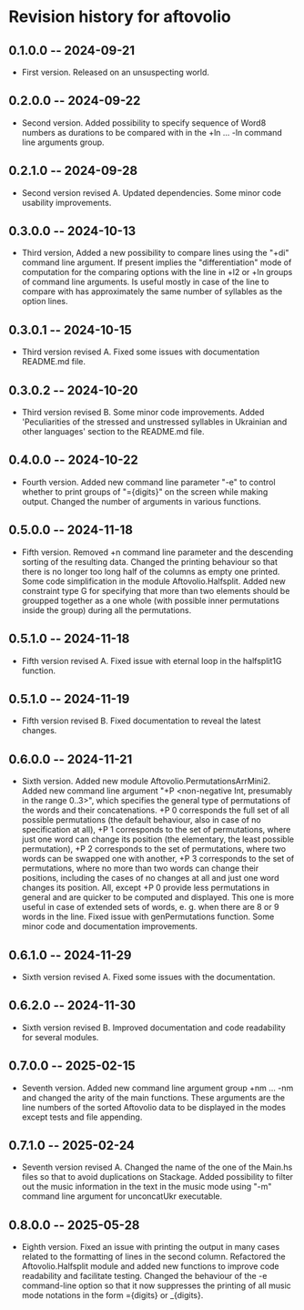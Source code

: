 # Revision history for aftovolio

## 0.1.0.0 -- 2024-09-21

* First version. Released on an unsuspecting world.

##  0.2.0.0 -- 2024-09-22

* Second version. Added possibility to specify sequence of Word8 numbers as durations to  be compared with in the +ln ... -ln command line arguments group.

##  0.2.1.0 -- 2024-09-28

* Second version revised A. Updated dependencies. Some minor code usability improvements.
 
##  0.3.0.0 -- 2024-10-13

* Third version, Added a new possibility to compare lines using the "+di" command line argument. If present implies the "differentiation" mode of computation for the comparing options with the line in +l2 or +ln groups of command line arguments. Is useful mostly in case of the line to compare with has approximately the same number of syllables as the option lines.

##  0.3.0.1 -- 2024-10-15

* Third version revised A. Fixed some issues with documentation README.md file.

## 0.3.0.2 -- 2024-10-20

* Third version revised B. Some minor code improvements. Added 'Peculiarities of the stressed and unstressed syllables in Ukrainian and other languages' section to the README.md file.

## 0.4.0.0 -- 2024-10-22

* Fourth version. Added new command line parameter "-e" to control whether to print groups of "={digits}" on the screen while making output. Changed the number of arguments in various functions. 

## 0.5.0.0 -- 2024-11-18

* Fifth version. Removed +n command line parameter and the descending sorting of the resulting data. Changed the printing behaviour so that there is no longer too long half of the columns as empty one printed. Some code simplification in the module Aftovolio.Halfsplit. Added new constraint type G for specifying that more than two elements should be groupped together as a one whole (with possible inner permutations inside the group) during all the permutations.

## 0.5.1.0 -- 2024-11-18

* Fifth version revised A. Fixed issue with eternal loop in the halfsplit1G function.

## 0.5.1.0 -- 2024-11-19

* Fifth version revised B. Fixed documentation to reveal the latest changes.

## 0.6.0.0 -- 2024-11-21

* Sixth version. Added new module Aftovolio.PermutationsArrMini2. Added new command line argument "+P <non-negative Int, presumably in the range 0..3>", which specifies the general type of permutations of the words and their concatenations. +P 0 corresponds the full set of all possible permutations (the default behaviour, also in case of no specification at all), +P 1 corresponds to the set of permutations, where just one word can change its position (the elementary, the least possible permutation), +P 2 corresponds to the set of permutations, where two words can be swapped one with another, +P 3 corresponds to the set of permutations, where no more than two words can change their positions, including the cases of no changes at all and just one word changes its position. All, except +P 0 provide less permutations in general and are quicker to be computed and displayed. This one is more useful in case of extended sets of words, e. g. when there are 8 or 9 words in the line. Fixed issue with genPermutations function. Some minor code and documentation improvements.

## 0.6.1.0 -- 2024-11-29

* Sixth version revised A. Fixed some issues with the documentation.

## 0.6.2.0 -- 2024-11-30

* Sixth version revised B. Improved documentation and code readability for several modules.

## 0.7.0.0 -- 2025-02-15

* Seventh version. Added new command line argument group +nm ... -nm and changed the arity of the main functions. These arguments are the line numbers of the sorted Aftovolio data to be displayed in the modes except tests and file appending.

## 0.7.1.0 -- 2025-02-24

* Seventh version revised A. Changed the name of the one of the Main.hs files so that to avoid duplications on Stackage. Added possibility to filter out the music information in the text in the music mode using "-m" command line argument for unconcatUkr executable.

## 0.8.0.0 -- 2025-05-28

* Eighth version. Fixed an issue with printing the output in many cases related to the formatting of lines in the second column. Refactored the Aftovolio.Halfsplit module and added new functions to improve code readability and facilitate testing. Changed the behaviour of the -e command-line option so that it now suppresses the printing of all music mode notations in the form ={digits} or _{digits}.

